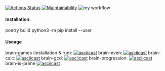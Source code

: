 [![Actions Status](https://github.com/mickysmt/python-project-lvl1/workflows/hexlet-check/badge.svg)](https://github.com/mickysmt/python-project-lvl1/actions)
[![Maintainability](https://api.codeclimate.com/v1/badges/a99a88d28ad37a79dbf6/maintainability)](https://codeclimate.com/github/codeclimate/codeclimate/maintainability)
![my workflow](https://github.com/mickysmt/python-project-lvl1/actions/workflows/pyci.yml/badge.svg)

#### Installation:
poetry build
python3 -m pip install --user

#### Useage
brain-games (installation & run):
[![asciicast](https://asciinema.org/a/U7CnJiDZlqmGAXALHOXUVR4lr.svg)](https://asciinema.org/a/U7CnJiDZlqmGAXALHOXUVR4lr)
brain-even:
[![asciicast](https://asciinema.org/a/Pc1i6suU2WZpWKWGgUvbysSQJ.svg)](https://asciinema.org/a/Pc1i6suU2WZpWKWGgUvbysSQJ)
brain-calc:
[![asciicast](https://asciinema.org/a/5KIJFfihnh2qBrsSGMxu4oJfm.svg)](https://asciinema.org/a/5KIJFfihnh2qBrsSGMxu4oJfm)
brain-gcd:
[![asciicast](https://asciinema.org/a/KBKDbSCFLtZcylT700r6H8EED.svg)](https://asciinema.org/a/KBKDbSCFLtZcylT700r6H8EED)
brain-progression:
[![asciicast](https://asciinema.org/a/0f54ljrFsvxpkQmlVGJDc3vtF.svg)](https://asciinema.org/a/0f54ljrFsvxpkQmlVGJDc3vtF)
brain-is-prime
[![asciicast](https://asciinema.org/a/Sa4jVkoAKJQmF7vEdwtRE9eSg.svg)](https://asciinema.org/a/Sa4jVkoAKJQmF7vEdwtRE9eSg)